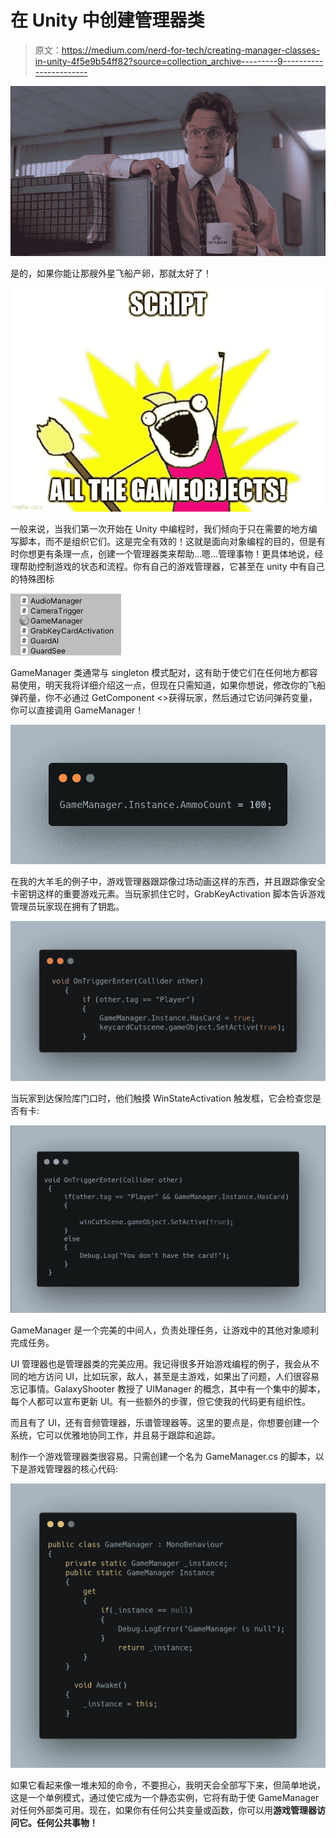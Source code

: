 # 在 Unity 中创建管理器类

> 原文：<https://medium.com/nerd-for-tech/creating-manager-classes-in-unity-4f5e9b54ff82?source=collection_archive---------9----------------------->

![](img/14770e9a9288a663e79f74640662b1f7.png)

是的，如果你能让那艘外星飞船产卵，那就太好了！

![](img/78a99711ad96c1171c447428166fb5ea.png)

一般来说，当我们第一次开始在 Unity 中编程时，我们倾向于只在需要的地方编写脚本，而不是组织它们。这是完全有效的！这就是面向对象编程的目的，但是有时你想更有条理一点，创建一个管理器类来帮助…嗯…管理事物！更具体地说，经理帮助控制游戏的状态和流程。你有自己的游戏管理器，它甚至在 unity 中有自己的特殊图标

![](img/7957dd5dfafe1d6f5cee51239d45d76b.png)

GameManager 类通常与 singleton 模式配对，这有助于使它们在任何地方都容易使用，明天我将详细介绍这一点，但现在只需知道，如果你想说，修改你的飞船弹药量，你不必通过 GetComponent <>获得玩家，然后通过它访问弹药变量，你可以直接调用 GameManager！

![](img/6ace24d014209b6917f818eb9e084b60.png)

在我的大羊毛的例子中，游戏管理器跟踪像过场动画这样的东西，并且跟踪像安全卡密钥这样的重要游戏元素。当玩家抓住它时，GrabKeyActivation 脚本告诉游戏管理员玩家现在拥有了钥匙。

![](img/b63f1c49837d27a424323331f75f4a12.png)

当玩家到达保险库门口时，他们触摸 WinStateActivation 触发框，它会检查您是否有卡:

![](img/da130e6332f439c21fd5bb5779285c08.png)

GameManager 是一个完美的中间人，负责处理任务，让游戏中的其他对象顺利完成任务。

UI 管理器也是管理器类的完美应用。我记得很多开始游戏编程的例子，我会从不同的地方访问 UI，比如玩家，敌人，甚至是主游戏，如果出了问题，人们很容易忘记事情。GalaxyShooter 教授了 UIManager 的概念，其中有一个集中的脚本，每个人都可以宣布更新 UI。有一些额外的步骤，但它使我的代码更有组织性。

而且有了 UI，还有音频管理器，乐谱管理器等。这里的要点是，你想要创建一个系统，它可以优雅地协同工作，并且易于跟踪和追踪。

制作一个游戏管理器类很容易。只需创建一个名为 GameManager.cs 的脚本，以下是游戏管理器的核心代码:

![](img/2c7e8158b94e2aa3fd9e21b29d75e4c6.png)

如果它看起来像一堆未知的命令，不要担心，我明天会全部写下来，但简单地说，这是一个单例模式，通过使它成为一个静态实例，它将有助于使 GameManager 对任何外部类可用。现在，如果你有任何公共变量或函数，你可以用**游戏管理器访问它。任何公共事物！**